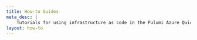 ```yaml
---
title: How-to Guides
meta_desc: |
    Tutorials for using infrastructure as code in the Pulumi Azure Quickstart ACR Geo Replicated Registry Package
layout: how-to
---
```

